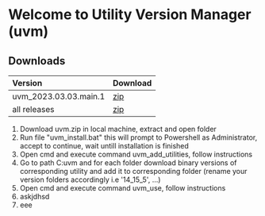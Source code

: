 # Welcome to Utility Version Manager (uvm)

## Downloads

| Version                | Download                                                                                                                   |
| :--------------------- | :------------------------------------------------------------------------------------------------------------------------- |
| uvm_2023.03.03.main.1  | [zip](https://github.com/Panaith/uvm.github.io/raw/8ca5e90cf8b651e81a05c7e76797199a20280f93/uvm_2023.03.03.main.1.zip)     |
| all releases           | [zip](https://github.com/Panaith/uvm.github.io/find/main)                                                                     |



1. Download uvm.zip in local machine, extract and open folder
2. Run file "uvm_install.bat" this will prompt to Powershell as Administrator, accept to continue, wait untill installation is finished
3. Open cmd and execute command uvm_add_utilities, follow instructions
4. Go to path C:uvm and for each folder download binary versions of corresponding utility and add it to corresponding folder (rename your version folders accordingly i.e '14_15_5', ...)
4. Open cmd and execute command uvm_use, follow instructions
5. askjdhsd
6. eee
